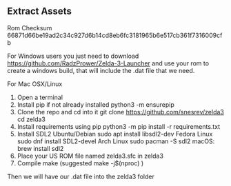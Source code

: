 ## Extract Assets

Rom Checksum 66871d66be19ad2c34c927d6b14cd8eb6fc3181965b6e517cb361f7316009cfb

For Windows users you just need to download https://github.com/RadzPrower/Zelda-3-Launcher and use your rom to create a windows build, that will include the .dat file that we need.

For Mac OSX/Linux

1. Open a terminal
2. Install pip if not already installed
     python3 -m ensurepip
3. Clone the repo and cd into it
     git clone https://github.com/snesrev/zelda3
     cd zelda3
4. Install requirements using pip
     python3 -m pip install -r requirements.txt
5. Install SDL2
     Ubuntu/Debian sudo apt install libsdl2-dev
     Fedora Linux sudo dnf install SDL2-devel
     Arch Linux sudo pacman -S sdl2
     macOS: brew install sdl2 
6. Place your US ROM file named zelda3.sfc in zelda3
7. Compile
     make (suggested make -j$(nproc) )

Then we will have our .dat file into the zelda3 folder 